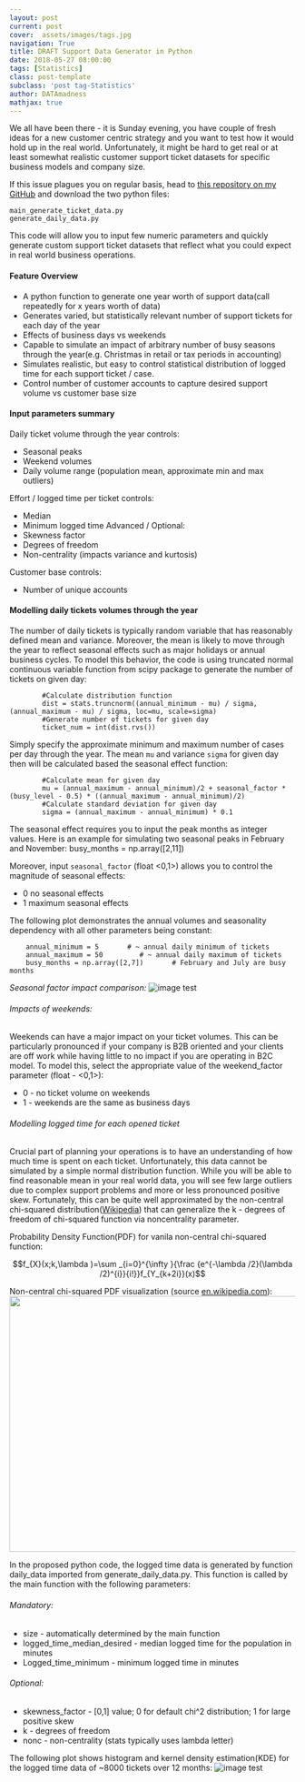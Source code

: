 ```yaml
---
layout: post
current: post
cover:  assets/images/tags.jpg
navigation: True
title: DRAFT Support Data Generator in Python
date: 2018-05-27 08:00:00
tags: [Statistics]
class: post-template
subclass: 'post tag-Statistics'
author: DATAmadness
mathjax: true
---
```


We all have been there - it is Sunday evening, you have couple of fresh ideas for a new customer centric strategy and you want to test how it would hold up in the real world. Unfortunately, it might be hard to get real or at least somewhat realistic customer support ticket datasets for specific business models and company size. 

If this issue plagues you on regular basis, head to [this repository on my GitHub](https://github.com/datamadness/Support-ticket-data-generator.git) and download the two python files:

`main_generate_ticket_data.py`<br>
`generate_daily_data.py`

This code will allow you to input few numeric parameters and quickly generate custom support ticket datasets that reflect what you could expect in real world business operations.
#### Feature Overview

* A python function to generate one year worth of support data(call repeatedly for x years worth of data)
* Generates varied, but statistically relevant number of support tickets for each day of the year
* Effects of business days vs weekends
* Capable to simulate an impact of arbitrary number of busy seasons through the year(e.g. Christmas in retail or tax periods in accounting)
* Simulates realistic, but easy to control statistical distribution of logged time for each support ticket / case.
* Control number of customer accounts to capture desired support volume vs customer base size

#### Input parameters summary

Daily ticket volume through the year controls:

* Seasonal peaks
* Weekend volumes
* Daily volume range (population mean, approximate min and max outliers)

Effort / logged time per ticket controls:

* Median
* Minimum logged time
Advanced / Optional:
* Skewness factor
* Degrees of freedom
* Non-centrality (impacts variance and kurtosis)

Customer base controls:

- Number of unique accounts

#### Modelling daily tickets volumes through the year
The number of daily tickets is typically random variable that has reasonably defined mean and variance. Moreover, the mean is likely to move through the year to reflect seasonal effects such as major holidays or annual business cycles. 
To model this behavior, the code is using truncated normal continuous variable function from scipy package to generate the number of tickets on given day:
<pre><code class="nohighlight">        #Calculate distribution function
        dist = stats.truncnorm((annual_minimum - mu) / sigma, (annual_maximum - mu) / sigma, loc=mu, scale=sigma)
        #Generate number of tickets for given day
        ticket_num = int(dist.rvs())
</code></pre>
Simply specify the approximate minimum and maximum number of cases per day through the year. The mean `mu` and variance `sigma` for given day then will be calculated based the seasonal effect function:
<pre><code class="nohighlight">        #Calculate mean for given day
        mu = (annual_maximum - annual_minimum)/2 + seasonal_factor * (busy_level - 0.5) * ((annual_maximum - annual_minimum)/2) 
        #Calculate standard deviation for given day
        sigma = (annual_maximum - annual_minimum) * 0.1
</code></pre>
The seasonal effect requires you to input the peak months as integer values. Here is an example for simulating two seasonal peaks in February and November:
busy_months = np.array([2,11])

Moreover, input `seasonal_factor` (float <0,1>) allows you to control the magnitude of seasonal effects:

* 0 no seasonal effects
* 1 maximum seasonal effects

The following plot demonstrates the annual volumes and seasonality dependency with all other parameters being constant:
<pre><code class="nohighlight">    annual_minimum = 5		# ~ annual daily minimum of tickets
    annual_maximum = 50       	# ~ annual daily maximum of tickets           
    busy_months = np.array([2,7])       # February and July are busy months
</code></pre>
*Seasonal factor impact comparison:*
![image test](/assets/images/support_data_generator/weekly_ticket_totals_comparison.png)







###### Impacts of weekends:
Weekends can have a major impact on your ticket volumes. This can be particularly pronounced if your company is B2B oriented and your clients are off work while having little to no impact if you are operating in B2C model. To model this, select the appropriate value of the weekend_factor parameter (float - <0,1>):
* 0 - no ticket volume on weekends
* 1 - weekends are the same as business days




###### Modelling logged time for each opened ticket
Crucial part of planning your operations is to have an understanding of how much time is spent on each ticket. Unfortunately, this data cannot be simulated by a simple normal distribution function. While you will be able to find reasonable mean in your real world data, you will see few large outliers due to complex support problems and more or less pronounced positive skew. Fortunately, this can be quite well approximated by the non-central chi-squared distribution([Wikipedia](https://en.wikipedia.org/wiki/Noncentral_chi-squared_distribution )) that can generalize the k - degrees of freedom of chi-squared function via noncentrality parameter.

Probability Density Function(PDF) for vanila non-central chi-squared function:

$$f_{X}(x;k,\lambda )=\sum _{i=0}^{\infty }{\frac {e^{-\lambda /2}(\lambda /2)^{i}}{i!}}f_{Y_{k+2i}}(x)$$

Non-central chi-squared PDF visualization (source [en.wikipedia.com](https://en.wikipedia.org/wiki/Noncentral_chi-squared_distribution#/media/File:Chi-Squared-(nonCentral)-pdf.png)):
<img src="/assets/images/support_data_generator/Chi-Squared-(nonCentral)-pdf.png" width="600" height="450">


In the proposed python code, the logged time data is generated by function daily_data imported from generate_daily_data.py. This function is called by the main function with the following parameters:

###### Mandatory:
* size - automatically determined by the main function
* logged_time_median_desired - median logged time for the population in minutes
* Logged_time_minimum - minimum logged time in minutes

###### Optional:
* skewness_factor - [0,1] value;  0 for default chi^2 distribution; 1 for large positive skew
* k - degrees of freedom
* nonc - non-centrality (stats typically uses lambda letter) 



The following plot shows histogram and kernel density estimation(KDE) for the logged time data of ~8000 tickets over 12 months:
![image test](/assets/images/support_data_generator/logged_time_distribution_plot.png)

